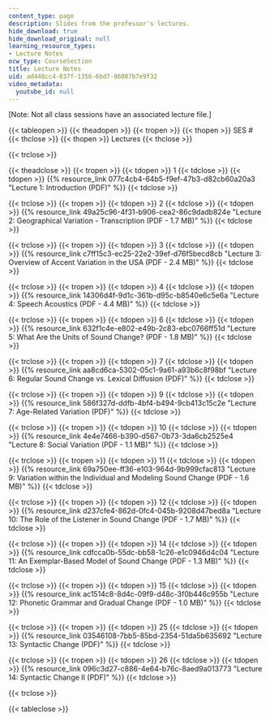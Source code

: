 ```yaml
---
content_type: page
description: Slides from the professor's lectures.
hide_download: true
hide_download_original: null
learning_resource_types:
- Lecture Notes
ocw_type: CourseSection
title: Lecture Notes
uid: ad448cc4-037f-1356-6bd7-86087b7e9f32
video_metadata:
  youtube_id: null
---
```


\[Note: Not all class sessions have an associated lecture file.\] 

{{< tableopen >}}
{{< theadopen >}}
{{< tropen >}}
{{< thopen >}}
SES #
{{< thclose >}}
{{< thopen >}}
Lectures
{{< thclose >}}

{{< trclose >}}

{{< theadclose >}}
{{< tropen >}}
{{< tdopen >}}
1
{{< tdclose >}}
{{< tdopen >}}
{{% resource_link 077c4cb4-64b5-f9ef-47b3-d82cb60a20a3 "Lecture 1: Introduction (PDF)" %}}
{{< tdclose >}}

{{< trclose >}}
{{< tropen >}}
{{< tdopen >}}
2
{{< tdclose >}}
{{< tdopen >}}
﻿{{% resource_link 49a25c96-4f31-b906-cea2-86c9dadb824e "Lecture 2: Geographical Variation - Transcription (PDF - 1.7 MB)" %}}
{{< tdclose >}}

{{< trclose >}}
{{< tropen >}}
{{< tdopen >}}
3
{{< tdclose >}}
{{< tdopen >}}
﻿{{% resource_link c7ff15c3-ec25-22e2-39ef-d76f5becd8cb "Lecture 3: Overview of Accent Variation in the USA (PDF - 2.4 MB)" %}}
{{< tdclose >}}

{{< trclose >}}
{{< tropen >}}
{{< tdopen >}}
4
{{< tdclose >}}
{{< tdopen >}}
{{% resource_link 14306d4f-9d1c-361b-d95c-b8540e6c5e6a "Lecture 4: Speech Acoustics (PDF - 4.4 MB)" %}}
{{< tdclose >}}

{{< trclose >}}
{{< tropen >}}
{{< tdopen >}}
6
{{< tdclose >}}
{{< tdopen >}}
{{% resource_link 632f1c4e-e802-e49b-2c83-ebc0766ff51d "Lecture 5: What Are the Units of Sound Change? (PDF - 1.8 MB)" %}}
{{< tdclose >}}

{{< trclose >}}
{{< tropen >}}
{{< tdopen >}}
7
{{< tdclose >}}
{{< tdopen >}}
{{% resource_link aa8cd6ca-5302-05c1-9a61-a93b6c8f98bf "Lecture 6: Regular Sound Change vs. Lexical Diffusion (PDF)" %}}
{{< tdclose >}}

{{< trclose >}}
{{< tropen >}}
{{< tdopen >}}
9
{{< tdclose >}}
{{< tdopen >}}
{{% resource_link 586f327d-ddfb-4bf4-b494-9cb413c15c2e "Lecture 7: Age-Related Variation (PDF)" %}}
{{< tdclose >}}

{{< trclose >}}
{{< tropen >}}
{{< tdopen >}}
10
{{< tdclose >}}
{{< tdopen >}}
{{% resource_link 4e4e7466-b390-d567-0b73-3da6cb2525e4 "Lecture 8: Social Variation (PDF - 1.1 MB)" %}}
{{< tdclose >}}

{{< trclose >}}
{{< tropen >}}
{{< tdopen >}}
11
{{< tdclose >}}
{{< tdopen >}}
{{% resource_link 69a750ee-ff36-e103-964d-9b999cfac813 "Lecture 9: Variation within the Individual and Modeling Sound Change (PDF - 1.6 MB)" %}}
{{< tdclose >}}

{{< trclose >}}
{{< tropen >}}
{{< tdopen >}}
12
{{< tdclose >}}
{{< tdopen >}}
{{% resource_link d237cfe4-862d-0fc4-045b-9208d47bed8a "Lecture 10: The Role of the Listener in Sound Change (PDF - 1.7 MB)" %}}
{{< tdclose >}}

{{< trclose >}}
{{< tropen >}}
{{< tdopen >}}
14
{{< tdclose >}}
{{< tdopen >}}
{{% resource_link cdfcca0b-55dc-bb58-1c26-e1c0946d4c04 "Lecture 11: An Exemplar-Based Model of Sound Change (PDF - 1.3 MB)" %}}
{{< tdclose >}}

{{< trclose >}}
{{< tropen >}}
{{< tdopen >}}
15
{{< tdclose >}}
{{< tdopen >}}
{{% resource_link ac1514c8-8d4c-09f9-d48c-3f0b446c955b "Lecture 12: Phonetic Grammar and Gradual Change (PDF - 1.0 MB)" %}}
{{< tdclose >}}

{{< trclose >}}
{{< tropen >}}
{{< tdopen >}}
25
{{< tdclose >}}
{{< tdopen >}}
{{% resource_link 03546108-7bb5-85bd-2354-51da5b635692 "Lecture 13: Syntactic Change (PDF)" %}}
{{< tdclose >}}

{{< trclose >}}
{{< tropen >}}
{{< tdopen >}}
26
{{< tdclose >}}
{{< tdopen >}}
{{% resource_link 096c3d27-c886-4e64-b76c-8aed9a013773 "Lecture 14: Syntactic Change II (PDF)" %}}
{{< tdclose >}}

{{< trclose >}}

{{< tableclose >}}